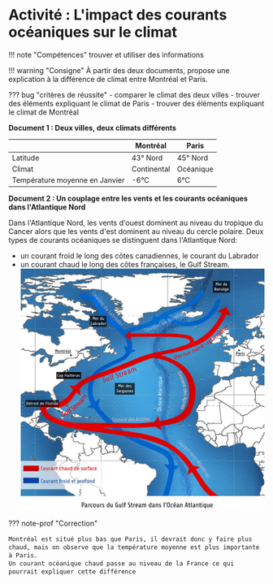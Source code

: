 # Activité : L'impact des courants océaniques sur le climat

!!! note "Compétences"
    trouver et utiliser des informations

!!! warning "Consigne"
    À partir des deux documents, propose une explication à la différence de climat entre Montréal et Paris.

??? bug "critères de réussite"
    - comparer le climat des deux villes
    - trouver des éléments expliquant le climat de Paris
    - trouver des éléments expliquant le climat de Montréal

**Document 1 : Deux villes, deux climats différents**

|  |  Montréal      |          Paris|
|---|----|----|
| Latitude         |       43° Nord              |  45° Nord |
| Climat           |       Continental   |          Océanique | 
| Température moyenne en Janvier | -6°C | 6°C |

 
**Document 2 : Un couplage entre les vents et les courants océaniques dans l'Atlantique Nord**

Dans l'Atlantique Nord, les vents d'ouest dominent au niveau du tropique du Cancer alors que les vents d'est dominent au niveau du cercle polaire.
Deux types de courants océaniques se distinguent dans l'Atlantique Nord:
- un courant froid le long des côtes canadiennes, le courant du Labrador
- un courant chaud le long des côtes françaises, le Gulf Stream.
![](Pictures/carteGulfStream.png)

??? note-prof "Correction"

    Montréal est situé plus bas que Paris, il devrait donc y faire plus chaud, mais on observe que la température moyenne est plus importante à Paris. 
    Un courant océanique chaud passe au niveau de la France ce qui pourrait expliquer cette différence